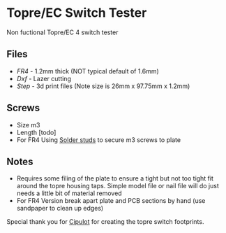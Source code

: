 # Topre/EC Switch Tester
Non fuctional Topre/EC 4 switch tester

Files
---
 * *FR4* - 1.2mm thick (NOT typical default of 1.6mm)
 * *Dxf* - Lazer cutting
 * *Step* - 3d print files (Note size is 26mm x 97.75mm x 1.2mm)
 
Screws
---
 * Size m3
 * Length [todo]
 * For FR4 Using [Solder studs](https://www.aliexpress.com/item/3256803132678460.html) to secure m3 screws to plate

Notes
---
* Requires some filing of the plate to ensure a tight but not too tight fit around the topre housing taps. Simple model file or nail file will do just needs a little bit of material removed
* For FR4 Version break apart plate and PCB sections by hand (use sandpaper to clean up edges)

Special thank you for [Cipulot](https://github.com/cipulot) for creating the topre switch footprints.
